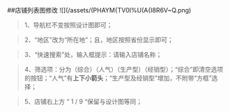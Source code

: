 ##店铺列表图修改
![](/assets/(PHAYM{TV0I%U(A{I8R6V~Q.png)

> 1、导航栏不变按照设计图即可；

> 2、“地区”改为“所在地”；且，地区按照省份显示即可；

> 3、“快速搜索”处，输入框提示：请输入店铺名称；

> 4、筛选项：分为（综合）（人气）（生产型）（经销型）；“综合”即清空选项的按钮；“人气”有**上下小箭头**；“生产型及经销型”增加，不附带“方框”选择；

> 5、店铺右上方 “ 1 / 9 “保留与设计图等同；